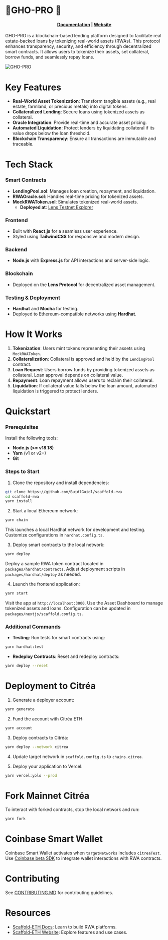 # 🗼️GHO-PRO 🔵

<h4 align="center">
  <a href="https://docs.scaffoldeth.io">Documentation</a> |
  <a href="https://scaffoldeth.io">Website</a>
</h4>

GHO-PRO is a blockchain-based lending platform designed to facilitate real estate-backed loans by tokenizing real-world assets (RWAs). This protocol enhances transparency, security, and efficiency through decentralized smart contracts. It allows users to tokenize their assets, set collateral, borrow funds, and seamlessly repay loans.

![GHO-PRO](https://github.com/damianmarti/se-2/assets/466652/eac667a7-68fb-4f69-a427-126f7de4114d)

# Key Features

- **Real-World Asset Tokenization**: Transform tangible assets (e.g., real estate, farmland, or precious metals) into digital tokens.
- **Collateralized Lending**: Secure loans using tokenized assets as collateral.
- **Oracle Integration**: Provide real-time and accurate asset pricing.
- **Automated Liquidation**: Protect lenders by liquidating collateral if its value drops below the loan threshold.
- **Blockchain Transparency**: Ensure all transactions are immutable and traceable.

# Tech Stack

### Smart Contracts

- **LendingPool.sol**: Manages loan creation, repayment, and liquidation.
- **RWAOracle.sol**: Handles real-time pricing for tokenized assets.
- **MockRWAToken.sol**: Simulates tokenized real-world assets.
  - **Deployed at**: [Lens Testnet Explorer](https://block-explorer.testnet.lens.dev/address/0x8D2F2B42973b07b43eF2126281ab3721aaf88F09)

### Frontend

- Built with **React.js** for a seamless user experience.
- Styled using **TailwindCSS** for responsive and modern design.

### Backend

- **Node.js** with **Express.js** for API interactions and server-side logic.

### Blockchain

- Deployed on the **Lens Protocol** for decentralized asset management.

### Testing & Deployment

- **Hardhat** and **Mocha** for testing.
- Deployed to Ethereum-compatible networks using **Hardhat**.

# How It Works

1. **Tokenization**: Users mint tokens representing their assets using `MockRWAToken`.
2. **Collateralization**: Collateral is approved and held by the `LendingPool` contract.
3. **Loan Request**: Users borrow funds by providing tokenized assets as collateral. Loan approval depends on collateral value.
4. **Repayment**: Loan repayment allows users to reclaim their collateral.
5. **Liquidation**: If collateral value falls below the loan amount, automated liquidation is triggered to protect lenders.

# Quickstart

### Prerequisites

Install the following tools:

- **Node.js (>= v18.18)**
- **Yarn** (v1 or v2+)
- **Git**

### Steps to Start

1. Clone the repository and install dependencies:

```bash
git clone https://github.com/BuidlGuidl/scaffold-rwa
cd scaffold-rwa
yarn install
```

2. Start a local Ethereum network:

```bash
yarn chain
```
This launches a local Hardhat network for development and testing. Customize configurations in `hardhat.config.ts`.

3. Deploy smart contracts to the local network:

```bash
yarn deploy
```
Deploy a sample RWA token contract located in `packages/hardhat/contracts`. Adjust deployment scripts in `packages/hardhat/deploy` as needed.

4. Launch the frontend application:

```bash
yarn start
```
Visit the app at `http://localhost:3000`. Use the Asset Dashboard to manage tokenized assets and loans. Configuration can be updated in `packages/nextjs/scaffold.config.ts`.

### Additional Commands

- **Testing**: Run tests for smart contracts using:

```bash
yarn hardhat:test
```

- **Redeploy Contracts**: Reset and redeploy contracts:

```bash
yarn deploy --reset
```

# Deployment to Citréa

1. Generate a deployer account:

```bash
yarn generate
```

2. Fund the account with Citréa ETH:

```bash
yarn account
```

3. Deploy contracts to Citréa:

```bash
yarn deploy --network citrea
```

4. Update target network in `scaffold.config.ts` to `chains.citrea`.

5. Deploy your application to Vercel:

```bash
yarn vercel:yolo --prod
```

# Fork Mainnet Citréa

To interact with forked contracts, stop the local network and run:

```bash
yarn fork
```

# Coinbase Smart Wallet

Coinbase Smart Wallet activates when `targetNetworks` includes `citreaTest`. Use [Coinbase beta SDK](https://github.com/coinbase/coinbase-wallet-sdk) to integrate wallet interactions with RWA contracts.

# Contributing

See [CONTRIBUTING.MD](https://github.com/scaffold-eth/scaffold-eth-2/blob/main/CONTRIBUTING.md) for contributing guidelines.

# Resources

- [Scaffold-ETH Docs](https://docs.scaffoldeth.io): Learn to build RWA platforms.
- [Scaffold-ETH Website](https://scaffoldeth.io): Explore features and use cases.

